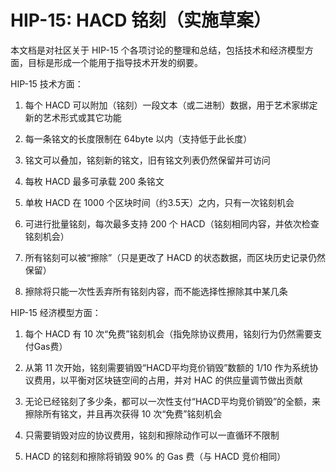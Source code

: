 HIP-15: HACD 铭刻（实施草案）
===

本文档是对社区关于 HIP-15 个各项讨论的整理和总结，包括技术和经济模型方面，目标是形成一个能用于指导技术开发的纲要。


HIP-15 技术方面：

1. 每个 HACD 可以附加（铭刻）一段文本（或二进制）数据，用于艺术家绑定新的艺术形式或其它功能

2. 每一条铭文的长度限制在 64byte 以内（支持低于此长度）

3. 铭文可以叠加，铭刻新的铭文，旧有铭文列表仍然保留并可访问

4. 每枚 HACD 最多可承载 200 条铭文

5. 单枚 HACD 在 1000 个区块时间（约3.5天）之内，只有一次铭刻机会

6. 可进行批量铭刻，每次最多支持 200 个 HACD（铭刻相同内容，并依次检查铭刻机会）

7. 所有铭刻可以被“擦除”（只是更改了 HACD 的状态数据，而区块历史记录仍然保留）

8. 擦除将只能一次性丢弃所有铭刻内容，而不能选择性擦除其中某几条


HIP-15 经济模型方面：

1. 每个 HACD 有 10 次“免费”铭刻机会（指免除协议费用，铭刻行为仍然需要支付Gas费）

2. 从第 11 次开始，铭刻需要销毁“HACD平均竞价销毁”数额的 1/10 作为系统协议费用，以平衡对区块链空间的占用，并对 HAC 的供应量调节做出贡献

3. 无论已经铭刻了多少条，都可以一次性支付“HACD平均竞价销毁”的全额，来擦除所有铭文，并且再次获得 10 次“免费”铭刻机会

4. 只需要销毁对应的协议费用，铭刻和擦除动作可以一直循环不限制

5. HACD 的铭刻和擦除将销毁 90% 的 Gas 费（与 HACD 竞价相同）

